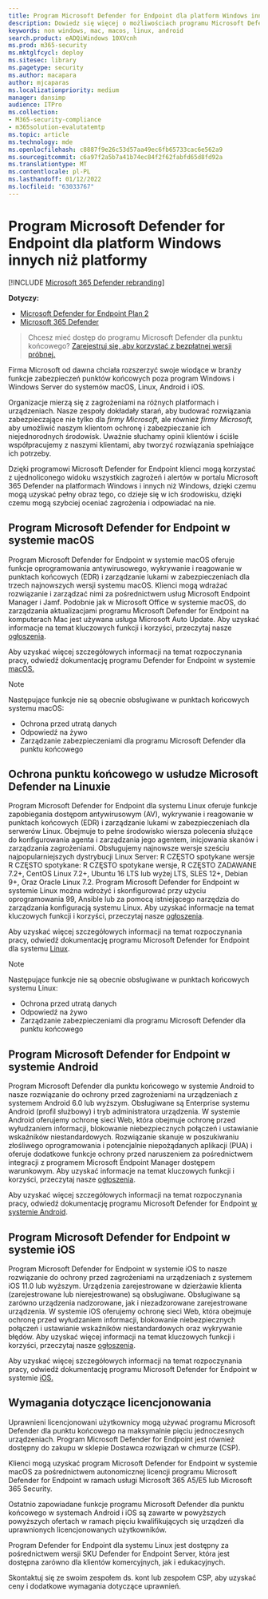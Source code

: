```yaml
---
title: Program Microsoft Defender for Endpoint dla platform Windows innych niż platformy
description: Dowiedz się więcej o możliwościach programu Microsoft Defender dla punktów końcowych dla Windows platform
keywords: non windows, mac, macos, linux, android
search.product: eADQiWindows 10XVcnh
ms.prod: m365-security
ms.mktglfcycl: deploy
ms.sitesec: library
ms.pagetype: security
ms.author: macapara
author: mjcaparas
ms.localizationpriority: medium
manager: dansimp
audience: ITPro
ms.collection:
- M365-security-compliance
- m365solution-evalutatemtp
ms.topic: article
ms.technology: mde
ms.openlocfilehash: c8887f9e26c53d57aa49ec6fb65733cac6e562a9
ms.sourcegitcommit: c6a97f2a5b7a41b74ec84f2f62fabfd65d8fd92a
ms.translationtype: MT
ms.contentlocale: pl-PL
ms.lasthandoff: 01/12/2022
ms.locfileid: "63033767"
---
```

# <a name="microsoft-defender-for-endpoint-for-non-windows-platforms"></a>Program Microsoft Defender for Endpoint dla platform Windows innych niż platformy

[!INCLUDE [Microsoft 365 Defender rebranding](../../includes/microsoft-defender.md)]

**Dotyczy:**
- [Microsoft Defender for Endpoint Plan 2](https://go.microsoft.com/fwlink/p/?linkid=2154037)
- [Microsoft 365 Defender](https://go.microsoft.com/fwlink/?linkid=2118804)

> Chcesz mieć dostęp do programu Microsoft Defender dla punktu końcowego? [Zarejestruj się, aby korzystać z bezpłatnej wersji próbnej.](https://signup.microsoft.com/create-account/signup?products=7f379fee-c4f9-4278-b0a1-e4c8c2fcdf7e&ru=https://aka.ms/MDEp2OpenTrial?ocid=docs-wdatp-exposedapis-abovefoldlink)

Firma Microsoft od dawna chciała rozszerzyć swoje wiodące w branży funkcje zabezpieczeń punktów końcowych poza program Windows i Windows Server do systemów macOS, Linux, Android i iOS.

Organizacje mierzą się z zagrożeniami na różnych platformach i urządzeniach. Nasze zespoły dokładały starań, aby budować rozwiązania zabezpieczające nie tylko dla *firmy Microsoft,* ale również *firmy Microsoft,* aby umożliwić naszym klientom ochronę i zabezpieczanie ich niejednorodnych środowisk. Uważnie słuchamy opinii klientów i ściśle współpracujemy z naszymi klientami, aby tworzyć rozwiązania spełniające ich potrzeby.

Dzięki programowi Microsoft Defender for Endpoint klienci mogą korzystać z ujednoliconego widoku wszystkich zagrożeń i alertów w portalu Microsoft 365 Defender na platformach Windows i innych niż Windows, dzięki czemu mogą uzyskać pełny obraz tego, co dzieje się w ich środowisku, dzięki czemu mogą szybciej oceniać zagrożenia i odpowiadać na nie.

## <a name="microsoft-defender-for-endpoint-on-macos"></a>Program Microsoft Defender for Endpoint w systemie macOS

Program Microsoft Defender for Endpoint w systemie macOS oferuje funkcje oprogramowania antywirusowego, wykrywanie i reagowanie w punktach końcowych (EDR) i zarządzanie lukami w zabezpieczeniach dla trzech najnowszych wersji systemu macOS. Klienci mogą wdrażać rozwiązanie i zarządzać nimi za pośrednictwem usług Microsoft Endpoint Manager i Jamf. Podobnie jak w Microsoft Office w systemie macOS, do zarządzania aktualizacjami programu Microsoft Defender for Endpoint na komputerach Mac jest używana usługa Microsoft Auto Update. Aby uzyskać informacje na temat kluczowych funkcji i korzyści, przeczytaj nasze [ogłoszenia](https://techcommunity.microsoft.com/t5/microsoft-defender-atp/bg-p/MicrosoftDefenderATPBlog/label-name/macOS).

Aby uzyskać więcej szczegółowych informacji na temat rozpoczynania pracy, odwiedź dokumentację programu Defender for Endpoint w systemie [macOS.](microsoft-defender-endpoint-mac.md)

> [!NOTE]
> Następujące funkcje nie są obecnie obsługiwane w punktach końcowych systemu macOS:
>
> - Ochrona przed utratą danych
> - Odpowiedź na żywo
> - Zarządzanie zabezpieczeniami dla programu Microsoft Defender dla punktu końcowego

## <a name="microsoft-defender-for-endpoint-on-linux"></a>Ochrona punktu końcowego w usłudze Microsoft Defender na Linuxie

Program Microsoft Defender for Endpoint dla systemu Linux oferuje funkcje zapobiegania dostępom antywirusowym (AV), wykrywanie i reagowanie w punktach końcowych (EDR) i zarządzanie lukami w zabezpieczeniach dla serwerów Linux. Obejmuje to pełne środowisko wiersza polecenia służące do konfigurowania agenta i zarządzania jego agentem, inicjowania skanów i zarządzania zagrożeniami. Obsługujemy najnowsze wersje sześciu najpopularniejszych dystrybucji Linux Server: R CZĘSTO spotykane wersje R CZĘSTO spotykane: R CZĘSTO spotykane wersje, R CZĘSTO ZADAWANE 7.2+, CentOS Linux 7.2+, Ubuntu 16 LTS lub wyżej LTS, SLES 12+, Debian 9+, Oraz Oracle Linux 7.2. Program Microsoft Defender for Endpoint w systemie Linux można wdrożyć i skonfigurować przy użyciu oprogramowania 99, Ansible lub za pomocą istniejącego narzędzia do zarządzania konfiguracją systemu Linux. Aby uzyskać informacje na temat kluczowych funkcji i korzyści, przeczytaj nasze [ogłoszenia](https://techcommunity.microsoft.com/t5/microsoft-defender-atp/bg-p/MicrosoftDefenderATPBlog/label-name/Linux).

Aby uzyskać więcej szczegółowych informacji na temat rozpoczynania pracy, odwiedź dokumentację programu Microsoft Defender for Endpoint dla systemu [Linux](microsoft-defender-endpoint-linux.md).


> [!NOTE]
> Następujące funkcje nie są obecnie obsługiwane w punktach końcowych systemu Linux:
>
> - Ochrona przed utratą danych
> - Odpowiedź na żywo
> - Zarządzanie zabezpieczeniami dla programu Microsoft Defender dla punktu końcowego

## <a name="microsoft-defender-for-endpoint-on-android"></a>Program Microsoft Defender for Endpoint w systemie Android

Program Microsoft Defender dla punktu końcowego w systemie Android to nasze rozwiązanie do ochrony przed zagrożeniami na urządzeniach z systemem Android 6.0 lub wyższym. Obsługiwane są Enterprise systemu Android (profil służbowy) i tryb administratora urządzenia. W systemie Android oferujemy ochronę sieci Web, która obejmuje ochronę przed wyłudzaniem informacji, blokowanie niebezpiecznych połączeń i ustawianie wskaźników niestandardowych. Rozwiązanie skanuje w poszukiwaniu złośliwego oprogramowania i potencjalnie niepożądanych aplikacji (PUA) i oferuje dodatkowe funkcje ochrony przed naruszeniem za pośrednictwem integracji z programem Microsoft Endpoint Manager dostępem warunkowym. Aby uzyskać informacje na temat kluczowych funkcji i korzyści, przeczytaj nasze [ogłoszenia](https://techcommunity.microsoft.com/t5/microsoft-defender-atp/bg-p/MicrosoftDefenderATPBlog/label-name/Android).

Aby uzyskać więcej szczegółowych informacji na temat rozpoczynania pracy, odwiedź dokumentację programu Microsoft Defender for Endpoint [w systemie Android](microsoft-defender-endpoint-android.md).

## <a name="microsoft-defender-for-endpoint-on-ios"></a>Program Microsoft Defender for Endpoint w systemie iOS

Program Microsoft Defender for Endpoint w systemie iOS to nasze rozwiązanie do ochrony przed zagrożeniami na urządzeniach z systemem iOS 11.0 lub wyższym. Urządzenia zarejestrowane w dzierżawie klienta (zarejestrowane lub nierejestrowane) są obsługiwane. Obsługiwane są zarówno urządzenia nadzorowane, jak i niezadzorowane zarejestrowane urządzenia. W systemie iOS oferujemy ochronę sieci Web, która obejmuje ochronę przed wyłudzaniem informacji, blokowanie niebezpiecznych połączeń i ustawianie wskaźników niestandardowych oraz wykrywanie błędów. Aby uzyskać więcej informacji na temat kluczowych funkcji i korzyści, przeczytaj nasze [ogłoszenia](https://techcommunity.microsoft.com/t5/microsoft-defender-for-endpoint/bg-p/MicrosoftDefenderATPBlog/label-name/iOS).

Aby uzyskać więcej szczegółowych informacji na temat rozpoczynania pracy, odwiedź dokumentację programu Microsoft Defender for Endpoint w systemie [iOS.](microsoft-defender-endpoint-ios.md)

## <a name="licensing-requirements"></a>Wymagania dotyczące licencjonowania

Uprawnieni licencjonowani użytkownicy mogą używać programu Microsoft Defender dla punktu końcowego na maksymalnie pięciu jednoczesnych urządzeniach. Program Microsoft Defender for Endpoint jest również dostępny do zakupu w sklepie Dostawca rozwiązań w chmurze (CSP).

Klienci mogą uzyskać program Microsoft Defender for Endpoint w systemie macOS za pośrednictwem autonomicznej licencji programu Microsoft Defender for Endpoint w ramach usługi Microsoft 365 A5/E5 lub Microsoft 365 Security.

Ostatnio zapowiadane funkcje programu Microsoft Defender dla punktu końcowego w systemach Android i iOS są zawarte w powyższych powyższych ofertach w ramach pięciu kwalifikujących się urządzeń dla uprawnionych licencjonowanych użytkowników.

Program Defender for Endpoint dla systemu Linux jest dostępny za pośrednictwem wersji SKU Defender for Endpoint Server, która jest dostępna zarówno dla klientów komercyjnych, jak i edukacyjnych.

Skontaktuj się ze swoim zespołem ds. kont lub zespołem CSP, aby uzyskać ceny i dodatkowe wymagania dotyczące uprawnień.
